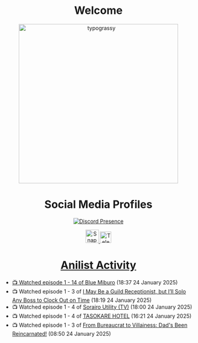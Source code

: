 <div align="center">

# Welcome
<a href="https://github.com/kawarimidoll/typograssy">
    <img alt="typograssy" src="https://typograssy.deno.dev/api?text=%E3%82%88%E3%81%86%E3%81%93%E3%81%9D%E3%81%BF%E3%81%AA%E3%81%95%E3%82%93%20-%20Sheby--&&l0=none&l1=82d9d0&l2=027353&l3=038c4c&l4=01402e&bg=none&frame=none&speed=100&comment=" width="421.99">
</a>

</div>

<div align="center">

# Social Media Profiles

[![Discord Presence](https://lanyard.cnrad.dev/api/612532963938271232)](https://discord.com/users/612532963938271232)


<a href="https://www.snapchat.com/add/a.sheby" title="Snapchat Profile">
    <img src="https://www.freepnglogos.com/uploads/snapchat-logo-png-0.png" width="35" alt="Snapchat Logo" />


<a href="https://t.me/ASheby" title="Telegram Profile">
    <img src="https://www.freepnglogos.com/uploads/telegram-logo-png-0.png" width="30" alt="Telegram Logo" />


</div>

<div align="center">

# Anilist Activity

</div>

<!-- ANILIST_ACTIVITY:start -->

-   📺 Watched episode 1 - 14 of [Blue Miburo](https://anilist.co/anime/169258) (18:37 24 January 2025)
-   📺 Watched episode 1 - 3 of [I May Be a Guild Receptionist, but I’ll Solo Any Boss to Clock Out on Time](https://anilist.co/anime/167143) (18:19 24 January 2025)
-   📺 Watched episode 1 - 4 of [Sorairo Utility (TV)](https://anilist.co/anime/174596) (18:00 24 January 2025)
-   📺 Watched episode 1 - 4 of [TASOKARE HOTEL](https://anilist.co/anime/178495) (16:21 24 January 2025)
-   📺 Watched episode 1 - 3 of [From Bureaucrat to Villainess: Dad's Been Reincarnated!](https://anilist.co/anime/172453) (08:50 24 January 2025)

<!-- ANILIST_ACTIVITY:end -->
